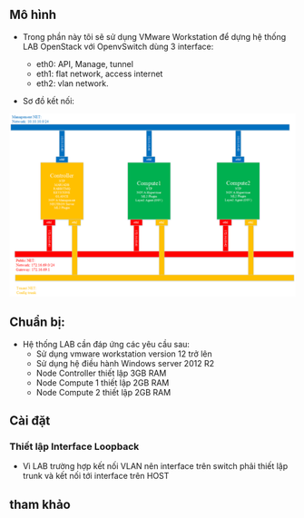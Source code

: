 ﻿## Mô hình

- Trong phần này tôi sẽ sử dụng VMware Workstation để dựng hệ thống LAB OpenStack với OpenvSwitch dùng 3 interface:
	- eth0: API, Manage, tunnel
	- eth1: flat network, access internet
	- eth2: vlan network.

- Sơ đồ kết nối:

![lab-vlan-13](/Images/lab-vlan-13.png)

## Chuẩn bị:

- Hệ thống LAB cần đáp ứng các yêu cầu sau:
	- Sử dụng vmware workstation version 12 trở lên
	- Sử dụng hệ điều hành Windows server 2012 R2
	- Node Controller thiết lập 3GB RAM
	- Node Compute 1 thiết lập 2GB RAM
	- Node Compute 2 thiết lập 2GB RAM

## Cài đặt

### Thiết lập Interface Loopback

- Vì LAB trường hợp kết nối VLAN nên interface trên switch phải thiết lập trunk và kết nối tới interface trên HOST

## tham khảo

